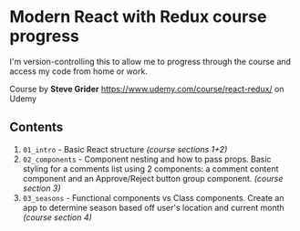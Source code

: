 # Modern React with Redux course progress

I'm version-controlling this to allow me to progress through the course and access my code from home or work. 

Course by **Steve Grider** https://www.udemy.com/course/react-redux/ on Udemy

## Contents 

1. `01_intro` - Basic React structure _(course sections 1+2)_
2. `02_components` - Component nesting and how to pass props. Basic styling for a comments list using 2 components: a comment content component and an Approve/Reject button group component. _(course section 3)_
3. `03_seasons` - Functional components vs Class components. Create an app to determine season based off user's location and current month _(course section 4)_